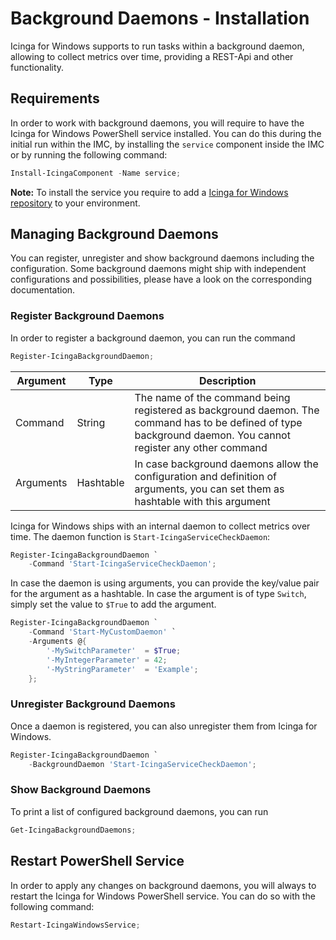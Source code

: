 # Background Daemons - Installation

Icinga for Windows supports to run tasks within a background daemon, allowing to collect metrics over time, providing a REST-Api and other functionality.

## Requirements

In order to work with background daemons, you will require to have the Icinga for Windows PowerShell service installed. You can do this during the initial run within the IMC, by installing the `service` component inside the IMC or by running the following command:

```powershell
Install-IcingaComponent -Name service;
```

**Note:** To install the service you require to add a [Icinga for Windows repository](20-Install-Components.md) to your environment.

## Managing Background Daemons

You can register, unregister and show background daemons including the configuration. Some background daemons might ship with independent configurations and possibilities, please have a look on the corresponding documentation.

### Register Background Daemons

In order to register a background daemon, you can run the command

```powershell
Register-IcingaBackgroundDaemon;
```

| Argument  | Type       | Description |
| ---       | ---        | ---         |
| Command   | String     | The name of the command being registered as background daemon. The command has to be defined of type background daemon. You cannot register any other command |
| Arguments | Hashtable  | In case background daemons allow the configuration and definition of arguments, you can set them as hashtable with this argument |

Icinga for Windows ships with an internal daemon to collect metrics over time. The daemon function is `Start-IcingaServiceCheckDaemon`:

```powershell
Register-IcingaBackgroundDaemon `
    -Command 'Start-IcingaServiceCheckDaemon';
```

In case the daemon is using arguments, you can provide the key/value pair for the argument as a hashtable. In case the argument is of type `Switch`, simply set the value to `$True` to add the argument.

```powershell
Register-IcingaBackgroundDaemon `
    -Command 'Start-MyCustomDaemon' `
    -Arguments @{
        '-MySwitchParameter'  = $True;
        '-MyIntegerParameter' = 42;
        '-MyStringParameter'  = 'Example';
    };
```

### Unregister Background Daemons

Once a daemon is registered, you can also unregister them from Icinga for Windows.

```powershell
Register-IcingaBackgroundDaemon `
    -BackgroundDaemon 'Start-IcingaServiceCheckDaemon';
```

### Show Background Daemons

To print a list of configured background daemons, you can run

```powershell
Get-IcingaBackgroundDaemons;
```

## Restart PowerShell Service

In order to apply any changes on background daemons, you will always to restart the Icinga for Windows PowerShell service. You can do so with the following command:

```powershell
Restart-IcingaWindowsService;
```
